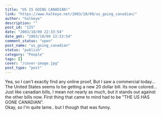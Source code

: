 ```yaml
---
title: "US IS GOING CANADIAN!"
link: "https://www.halkeye.net/2003/10/09/us_going_canadian/"
author: "halkeye"
description: ""
post_id: "125"
date: "2003/10/09 22:33:54"
date_gmt: "2003/10/09 22:33:54"
comment_status: "open"
post_name: "us_going_canadian"
status: "publish"
category: "People"
tags: []
cover: "/cover-image.jpg"
post_type: "post"
---
```


Yea, so I can't exactly find any online proof, But I saw a commercial today... The United States seems to be getting a new 20 dollar bill. Its now colored... Just like canadian bills, I mean not nearly as much, but it stands out against the other bills now. First thing that came to mind had to be "THE US HAS GONE CANADIAN".   
Okay, so I'm quite lame.. but I though that was funny.